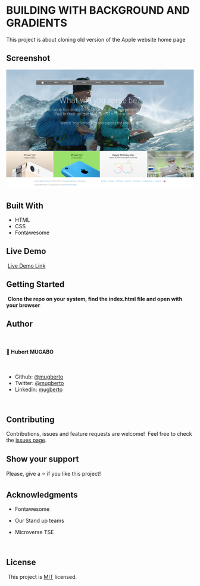 # BUILDING WITH BACKGROUND AND GRADIENTS
This project is about cloning old version of the Apple website home page

## Screenshot

![Page screenshot](images/app_screenshot.png)

## Built With

- HTML
- CSS
- Fontawesome
  ​

## Live Demo

​
[Live Demo Link](https://rawcdn.githack.com/mugberto/old-apple-web-homepage-clone/ec75664558f748f6994f922897ad8c380bfe4b8f/index.html)
​

## Getting Started

​
**Clone the repo on your system, find the index.html file and open with your browser**
​

## Author
​
#### 👤 **Hubert MUGABO**
​
- Github: [@mugberto](https://github.com/mugberto)
- Twitter: [@mugberto](https://twitter.com/mugberto)
- Linkedin: [mugberto](https://www.linkedin.com/in/hubert-mugabo-23144b6a/)

 ​
## Contributing

Contributions, issues and feature requests are welcome!
​
Feel free to check the [issues page](https://github.com/mugberto/old-apple-web-homepage-clone/issues).
​

## Show your support

Please, give a ⭐️ if you like this project!
​

## Acknowledgments

- Fontawesome
- Our Stand up teams
- Microverse TSE

  ​
## License
​
This project is [MIT](lic.url) licensed.